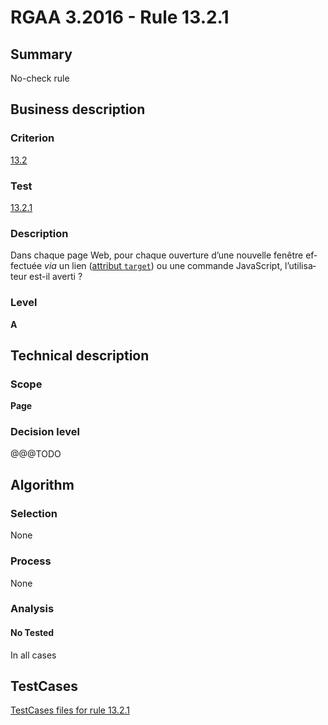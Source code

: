 # RGAA 3.2016 - Rule 13.2.1

## Summary
No-check rule


## Business description

### Criterion
[13.2](http://references.modernisation.gouv.fr/rgaa-accessibilite/criteres.html#crit-13-2)

### Test
[13.2.1](http://references.modernisation.gouv.fr/rgaa-accessibilite/criteres.html#test-13-2-1)

### Description
<div lang="fr">Dans chaque page Web, pour chaque ouverture d&#x2019;une nouvelle fen&#xEA;tre effectu&#xE9;e <i>via</i> un lien (<a href="http://references.modernisation.gouv.fr/rgaa-accessibilite/glossaire.html#attribut-target">attribut <code lang="en">target</code></a>) ou une commande JavaScript, l&#x2019;utilisateur est-il averti&nbsp;?</div>

### Level
**A**


## Technical description

### Scope
**Page**

### Decision level
@@@TODO


## Algorithm

### Selection
None

### Process
None

### Analysis

#### No Tested
In all cases


##  TestCases

[TestCases files for rule 13.2.1](https://github.com/Asqatasun/Asqatasun/tree/RGAA_3.2016/rules/rules-rgaa3.2016/src/test/resources/testcases/rgaa32016/Rgaa32016Rule130201/)


